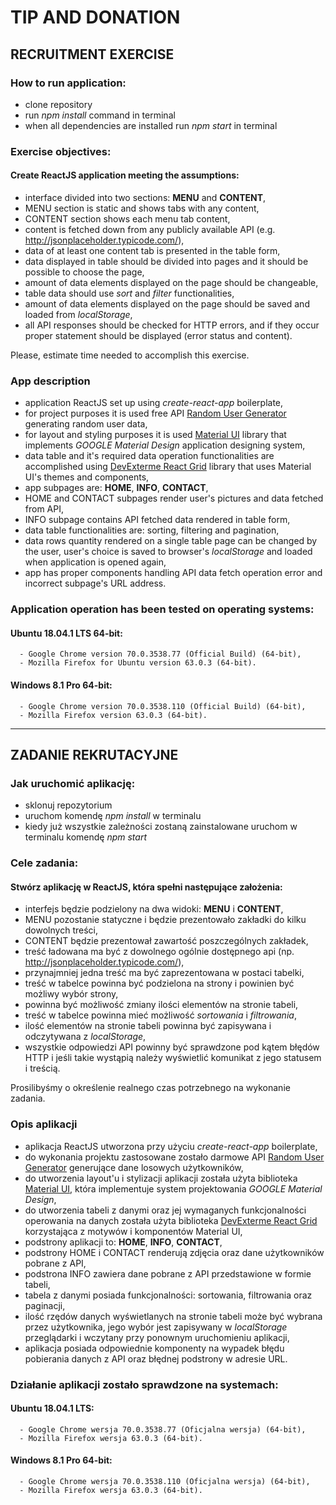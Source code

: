 # TIP AND DONATION
## RECRUITMENT EXERCISE

### How to run application:
   - clone repository
   - run _npm install_ command in terminal
   - when all dependencies are installed run _npm start_ in terminal

### Exercise objectives:
#### Create ReactJS application meeting the assumptions:
   - interface divided into two sections: __MENU__ and __CONTENT__,
   - MENU section is static and shows tabs with any content,
   - CONTENT section shows each menu tab content,
   - content is fetched down from any publicly available API (e.g. http://jsonplaceholder.typicode.com/),
   - data of at least one content tab is presented in the table form,
   - data displayed in table should be divided into pages and it should be possible to choose the page,
   - amount of data elements displayed on the page should be changeable,
   - table data should use _sort_ and _filter_ functionalities,
   - amount of data elements displayed on the page should be saved and loaded from _localStorage_,
   - all API responses should be checked for HTTP errors, and if they occur proper statement should be displayed (error status and content).

Please, estimate time needed to accomplish this exercise.

### App description
   - application ReactJS set up using _create-react-app_ boilerplate,
   - for project purposes it is used free API [Random User Generator](https://randomuser.me/ "Random User Generator") generating random user data,
   - for layout and styling purposes it is used [Material UI](https://material-ui.com/ "Material UI library") library that implements _GOOGLE Material Design_ application designing system,
   - data table and it's required data operation functionalities are accomplished using [DevExterme React Grid](https://devexpress.github.io/devextreme-reactive/react/grid/ "DevExterme React Grid library") library that uses Material UI's themes and components,
   - app subpages are: __HOME__, __INFO__, __CONTACT__,
   - HOME and CONTACT subpages render user's pictures and data fetched from API,
   - INFO subpage contains API fetched data rendered in table form,
   - data table functionalities are: sorting, filtering and pagination,
   - data rows quantity rendered on a single table page can be changed by the user, user's choice is saved to browser's _localStorage_ and loaded when application is opened again,
   - app has proper components handling API data fetch operation error and incorrect subpage's URL address.

### Application operation has been tested on operating systems:
#### Ubuntu 18.04.1 LTS 64-bit:
      - Google Chrome version 70.0.3538.77 (Official Build) (64-bit),
      - Mozilla Firefox for Ubuntu version 63.0.3 (64-bit).
#### Windows 8.1 Pro 64-bit:
      - Google Chrome version 70.0.3538.110 (Official Build) (64-bit),
      - Mozilla Firefox version 63.0.3 (64-bit).

----

## ZADANIE REKRUTACYJNE

### Jak uruchomić aplikację:
   - sklonuj repozytorium
   - uruchom komendę _npm install_ w terminalu
   - kiedy już wszystkie zależności zostaną zainstalowane uruchom w terminalu komendę _npm start_

### Cele zadania:
#### Stwórz aplikację w ReactJS, która spełni następujące założenia:
- interfejs będzie podzielony na dwa widoki: __MENU__ i __CONTENT__,
- MENU pozostanie statyczne i będzie prezentowało zakładki do kilku dowolnych treści,
- CONTENT będzie prezentował zawartość poszczególnych zakładek,
- treść ładowana ma być z dowolnego ogólnie dostępnego api (np. http://jsonplaceholder.typicode.com/),
- przynajmniej jedna treść ma być zaprezentowana w postaci tabelki,
- treść w tabelce powinna być podzielona na strony i powinien być możliwy wybór strony,
- powinna być możliwość zmiany ilości elementów na stronie tabeli,
- treść w tabelce powinna mieć możliwość _sortowania_ i _filtrowania_,
- ilość elementów na stronie tabeli powinna być zapisywana i odczytywana z _localStorage_,
- wszystkie odpowiedzi API powinny być sprawdzone pod kątem błędów HTTP i jeśli takie wystąpią należy wyświetlić komunikat z jego statusem i treścią.

Prosilibyśmy o określenie realnego czas potrzebnego na wykonanie zadania.

### Opis aplikacji
   - aplikacja ReactJS utworzona przy użyciu _create-react-app_ boilerplate,
   - do wykonania projektu zastosowane zostało darmowe API [Random User Generator](https://randomuser.me/ "Random User Generator") generujące dane losowych użytkowników,
   - do utworzenia layout'u i stylizacji aplikacji została użyta biblioteka [Material UI](https://material-ui.com/ "Material UI library"), która implementuje system projektowania _GOOGLE Material Design_,
   - do utworzenia tabeli z danymi oraz jej wymaganych funkcjonalności operowania na danych została użyta biblioteka [DevExterme React Grid](https://devexpress.github.io/devextreme-reactive/react/grid/ "DevExterme React Grid library") korzystająca z motywów i komponentów Material UI,
   - podstrony aplikacji to: __HOME__, __INFO__, __CONTACT__,
   - podstrony HOME i CONTACT renderują zdjęcia oraz dane użytkowników pobrane z API,
   - podstrona INFO zawiera dane pobrane z API przedstawione w formie tabeli,
   - tabela z danymi posiada funkcjonalności: sortowania, filtrowania oraz paginacji,
   - ilość rzędów danych wyświetlanych na stronie tabeli może być wybrana przez użytkownika, jego wybór jest zapisywany w _localStorage_ przeglądarki i wczytany przy ponownym uruchomieniu aplikacji,
   - aplikacja posiada odpowiednie komponenty na wypadek błędu pobierania danych z API oraz błędnej podstrony w adresie URL.

### Działanie aplikacji zostało sprawdzone na systemach:
#### Ubuntu 18.04.1 LTS:
      - Google Chrome wersja 70.0.3538.77 (Oficjalna wersja) (64-bit),
      - Mozilla Firefox wersja 63.0.3 (64-bit).
#### Windows 8.1 Pro 64-bit:
      - Google Chrome wersja 70.0.3538.110 (Oficjalna wersja) (64-bit),
      - Mozilla Firefox wersja 63.0.3 (64-bit).